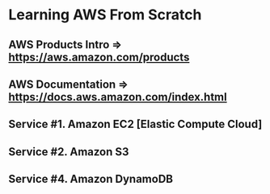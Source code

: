 #  Learning AWS From Scratch
## AWS Products Intro => https://aws.amazon.com/products
## AWS Documentation => https://docs.aws.amazon.com/index.html

## Service #1. Amazon EC2 [Elastic Compute Cloud]

## Service #2. Amazon S3

## Service #4. Amazon DynamoDB

